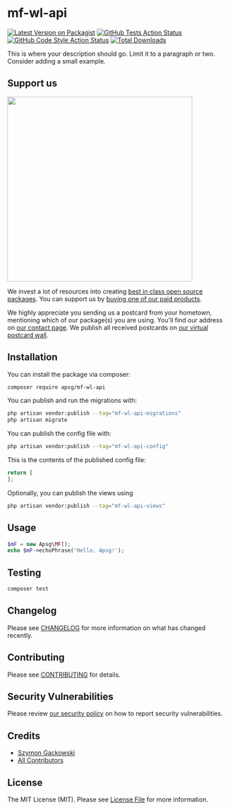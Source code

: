 # mf-wl-api

[![Latest Version on Packagist](https://img.shields.io/packagist/v/apsg/mf-wl-api.svg?style=flat-square)](https://packagist.org/packages/apsg/mf-wl-api)
[![GitHub Tests Action Status](https://img.shields.io/github/workflow/status/apsg/mf-wl-api/run-tests?label=tests)](https://github.com/apsg/mf-wl-api/actions?query=workflow%3Arun-tests+branch%3Amain)
[![GitHub Code Style Action Status](https://img.shields.io/github/workflow/status/apsg/mf-wl-api/Check%20&%20fix%20styling?label=code%20style)](https://github.com/apsg/mf-wl-api/actions?query=workflow%3A"Check+%26+fix+styling"+branch%3Amain)
[![Total Downloads](https://img.shields.io/packagist/dt/apsg/mf-wl-api.svg?style=flat-square)](https://packagist.org/packages/apsg/mf-wl-api)

This is where your description should go. Limit it to a paragraph or two. Consider adding a small example.

## Support us

[<img src="https://github-ads.s3.eu-central-1.amazonaws.com/mf-wl-api.jpg?t=1" width="419px" />](https://spatie.be/github-ad-click/mf-wl-api)

We invest a lot of resources into creating [best in class open source packages](https://spatie.be/open-source). You can support us by [buying one of our paid products](https://spatie.be/open-source/support-us).

We highly appreciate you sending us a postcard from your hometown, mentioning which of our package(s) you are using. You'll find our address on [our contact page](https://spatie.be/about-us). We publish all received postcards on [our virtual postcard wall](https://spatie.be/open-source/postcards).

## Installation

You can install the package via composer:

```bash
composer require apsg/mf-wl-api
```

You can publish and run the migrations with:

```bash
php artisan vendor:publish --tag="mf-wl-api-migrations"
php artisan migrate
```

You can publish the config file with:

```bash
php artisan vendor:publish --tag="mf-wl-api-config"
```

This is the contents of the published config file:

```php
return [
];
```

Optionally, you can publish the views using

```bash
php artisan vendor:publish --tag="mf-wl-api-views"
```

## Usage

```php
$mF = new Apsg\MF();
echo $mF->echoPhrase('Hello, Apsg!');
```

## Testing

```bash
composer test
```

## Changelog

Please see [CHANGELOG](CHANGELOG.md) for more information on what has changed recently.

## Contributing

Please see [CONTRIBUTING](.github/CONTRIBUTING.md) for details.

## Security Vulnerabilities

Please review [our security policy](../../security/policy) on how to report security vulnerabilities.

## Credits

- [Szymon Gackowski](https://github.com/apsg)
- [All Contributors](../../contributors)

## License

The MIT License (MIT). Please see [License File](LICENSE.md) for more information.
